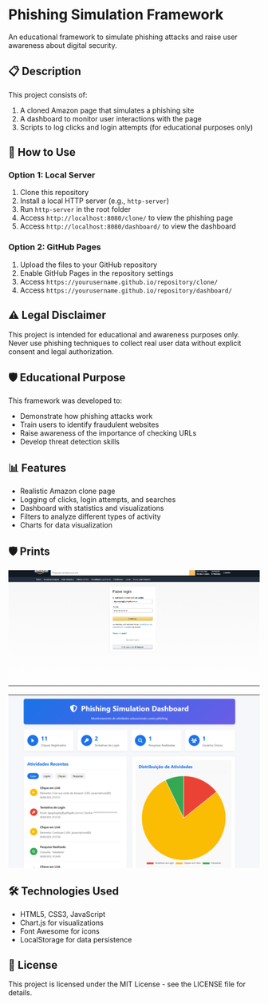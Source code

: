 # Phishing Simulation Framework

An educational framework to simulate phishing attacks and raise user awareness about digital security.

## 📋 Description

This project consists of:
1. A cloned Amazon page that simulates a phishing site  
2. A dashboard to monitor user interactions with the page  
3. Scripts to log clicks and login attempts (for educational purposes only)  

## 🚀 How to Use

### Option 1: Local Server
1. Clone this repository  
2. Install a local HTTP server (e.g., `http-server`)  
3. Run `http-server` in the root folder  
4. Access `http://localhost:8080/clone/` to view the phishing page  
5. Access `http://localhost:8080/dashboard/` to view the dashboard  

### Option 2: GitHub Pages
1. Upload the files to your GitHub repository  
2. Enable GitHub Pages in the repository settings  
3. Access `https://yourusername.github.io/repository/clone/`  
4. Access `https://yourusername.github.io/repository/dashboard/`  

## ⚠️ Legal Disclaimer

This project is intended for educational and awareness purposes only. Never use phishing techniques to collect real user data without explicit consent and legal authorization.  

## 🛡️ Educational Purpose

This framework was developed to:
- Demonstrate how phishing attacks work  
- Train users to identify fraudulent websites  
- Raise awareness of the importance of checking URLs  
- Develop threat detection skills  

## 📊 Features

- Realistic Amazon clone page  
- Logging of clicks, login attempts, and searches  
- Dashboard with statistics and visualizations  
- Filters to analyze different types of activity  
- Charts for data visualization  

## 🛡️ Prints

![Screenshot phishing](screenshot/screenshot_phishing.png)

![Screenshot dashboard](screenshot/screenshot_dashboard.png)

## 🛠️ Technologies Used

- HTML5, CSS3, JavaScript  
- Chart.js for visualizations  
- Font Awesome for icons  
- LocalStorage for data persistence  

## 📝 License

This project is licensed under the MIT License - see the LICENSE file for details.

